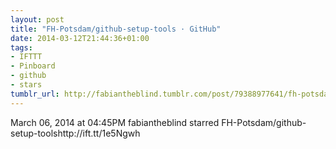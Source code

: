 ```yaml
---
layout: post
title: "FH-Potsdam/github-setup-tools · GitHub"
date: 2014-03-12T21:44:36+01:00
tags:
- IFTTT
- Pinboard
- github
- stars
tumblr_url: http://fabiantheblind.tumblr.com/post/79388977641/fh-potsdam-github-setup-tools-github
---
```

March 06, 2014 at 04:45PM
fabiantheblind starred FH-Potsdam/github-setup-toolshttp://ift.tt/1e5Ngwh
